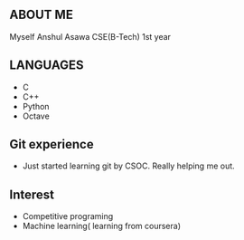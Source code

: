 ## ABOUT ME
Myself Anshul Asawa CSE(B-Tech) 1st year
## LANGUAGES
* C
* C++
* Python
* Octave
## Git experience
* Just started learning git by CSOC. Really helping me out.
## Interest
* Competitive programing
* Machine learning( learning from coursera)
